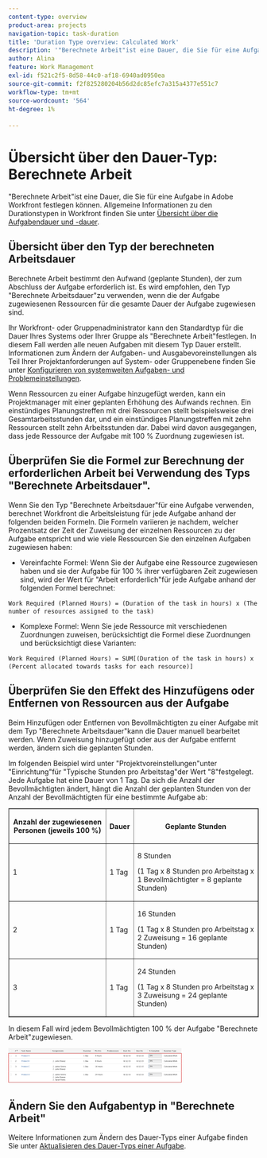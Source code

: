 ```yaml
---
content-type: overview
product-area: projects
navigation-topic: task-duration
title: 'Duration Type overview: Calculated Work'
description: '"Berechnete Arbeit"ist eine Dauer, die Sie für eine Aufgabe in Adobe Workfront festlegen können. Allgemeine Informationen zu den Durationstypen in Workfront finden Sie unter Übersicht über die Aufgabendauer und -dauer.'
author: Alina
feature: Work Management
exl-id: f521c2f5-8d58-44c0-af18-6940ad0950ea
source-git-commit: f2f825280204b56d2dc85efc7a315a4377e551c7
workflow-type: tm+mt
source-wordcount: '564'
ht-degree: 1%

---
```


# Übersicht über den Dauer-Typ: Berechnete Arbeit

&quot;Berechnete Arbeit&quot;ist eine Dauer, die Sie für eine Aufgabe in Adobe Workfront festlegen können. Allgemeine Informationen zu den Durationstypen in Workfront finden Sie unter [Übersicht über die Aufgabendauer und -dauer](../../../manage-work/tasks/taskdurtn/task-duration-and-duration-type.md).

## Übersicht über den Typ der berechneten Arbeitsdauer

Berechnete Arbeit bestimmt den Aufwand (geplante Stunden), der zum Abschluss der Aufgabe erforderlich ist. Es wird empfohlen, den Typ &quot;Berechnete Arbeitsdauer&quot;zu verwenden, wenn die der Aufgabe zugewiesenen Ressourcen für die gesamte Dauer der Aufgabe zugewiesen sind.

Ihr Workfront- oder Gruppenadministrator kann den Standardtyp für die Dauer Ihres Systems oder Ihrer Gruppe als &quot;Berechnete Arbeit&quot;festlegen. In diesem Fall werden alle neuen Aufgaben mit diesem Typ Dauer erstellt. Informationen zum Ändern der Aufgaben- und Ausgabevoreinstellungen als Teil Ihrer Projektanforderungen auf System- oder Gruppenebene finden Sie unter [Konfigurieren von systemweiten Aufgaben- und Problemeinstellungen](../../../administration-and-setup/set-up-workfront/configure-system-defaults/set-task-issue-preferences.md).

Wenn Ressourcen zu einer Aufgabe hinzugefügt werden, kann ein Projektmanager mit einer geplanten Erhöhung des Aufwands rechnen. Ein einstündiges Planungstreffen mit drei Ressourcen stellt beispielsweise drei Gesamtarbeitsstunden dar, und ein einstündiges Planungstreffen mit zehn Ressourcen stellt zehn Arbeitsstunden dar. Dabei wird davon ausgegangen, dass jede Ressource der Aufgabe mit 100 % Zuordnung zugewiesen ist.

## Überprüfen Sie die Formel zur Berechnung der erforderlichen Arbeit bei Verwendung des Typs &quot;Berechnete Arbeitsdauer&quot;.

Wenn Sie den Typ &quot;Berechnete Arbeitsdauer&quot;für eine Aufgabe verwenden, berechnet Workfront die Arbeitsleistung für jede Aufgabe anhand der folgenden beiden Formeln. Die Formeln variieren je nachdem, welcher Prozentsatz der Zeit der Zuweisung der einzelnen Ressourcen zu der Aufgabe entspricht und wie viele Ressourcen Sie den einzelnen Aufgaben zugewiesen haben:

* Vereinfachte Formel: Wenn Sie der Aufgabe eine Ressource zugewiesen haben und sie der Aufgabe für 100 % ihrer verfügbaren Zeit zugewiesen sind, wird der Wert für &quot;Arbeit erforderlich&quot;für jede Aufgabe anhand der folgenden Formel berechnet:

```
Work Required (Planned Hours) = (Duration of the task in hours) x (The number of resources assigned to the task)
```

* Komplexe Formel: Wenn Sie jede Ressource mit verschiedenen Zuordnungen zuweisen, berücksichtigt die Formel diese Zuordnungen und berücksichtigt diese Varianten:

```
Work Required (Planned Hours) = SUM[(Duration of the task in hours) x (Percent allocated towards tasks for each resource)]
```

## Überprüfen Sie den Effekt des Hinzufügens oder Entfernen von Ressourcen aus der Aufgabe

Beim Hinzufügen oder Entfernen von Bevollmächtigten zu einer Aufgabe mit dem Typ &quot;Berechnete Arbeitsdauer&quot;kann die Dauer manuell bearbeitet werden. Wenn Zuweisung hinzugefügt oder aus der Aufgabe entfernt werden, ändern sich die geplanten Stunden.

Im folgenden Beispiel wird unter &quot;Projektvoreinstellungen&quot;unter &quot;Einrichtung&quot;für &quot;Typische Stunden pro Arbeitstag&quot;der Wert &quot;8&quot;festgelegt. Jede Aufgabe hat eine Dauer von 1 Tag. Da sich die Anzahl der Bevollmächtigten ändert, hängt die Anzahl der geplanten Stunden von der Anzahl der Bevollmächtigten für eine bestimmte Aufgabe ab:

<table border="1" cellspacing="15" cellpadding="1"> 
 <col> 
 <col> 
 <col> 
 <thead> 
  <tr> 
   <th> <p><strong>Anzahl der zugewiesenen Personen (jeweils 100 %)</strong> </p> </th> 
   <th> <p><strong>Dauer</strong> </p> </th> 
   <th> <p><strong>Geplante Stunden</strong> </p> </th> 
  </tr> 
 </thead> 
 <tbody> 
  <tr> 
   <td> <p>1</p> </td> 
   <td> <p>1 Tag</p> </td> 
   <td> <p>8 Stunden</p> <p>(1 Tag x 8 Stunden pro Arbeitstag x 1 Bevollmächtigter = 8 geplante Stunden)</p> </td> 
  </tr> 
  <tr> 
   <td> <p>2</p> </td> 
   <td> <p>1 Tag</p> </td> 
   <td> <p>16 Stunden</p> <p>(1 Tag x 8 Stunden pro Arbeitstag x 2 Zuweisung = 16 geplante Stunden)</p> </td> 
  </tr> 
  <tr> 
   <td> <p>3</p> </td> 
   <td> <p>1 Tag</p> </td> 
   <td> <p>24 Stunden</p> <p>(1 Tag x 8 Stunden pro Arbeitstag x 3 Zuweisung = 24 geplante Stunden)</p> </td> 
  </tr> 
 </tbody> 
</table>

In diesem Fall wird jedem Bevollmächtigten 100 % der Aufgabe &quot;Berechnete Arbeit&quot;zugewiesen.

![](assets/calcwork-350x71.png)

## Ändern Sie den Aufgabentyp in &quot;Berechnete Arbeit&quot;

Weitere Informationen zum Ändern des Dauer-Typs einer Aufgabe finden Sie unter [Aktualisieren des Dauer-Typs einer Aufgabe](../../../manage-work/tasks/taskdurtn/update-duration-type-of-task.md).

<!--
<p data-mc-conditions="QuicksilverOrClassic.Draft mode">(NOTE: replaced with new article linked above)</p>
-->

<!--
<ol data-mc-conditions="QuicksilverOrClassic.Draft mode">
<li value="1">Go to a task for which you want to change the Duration Type.</li>
<li value="2"> <p data-mc-conditions="QuicksilverOrClassic.Quicksilver">Click <strong>Task Details</strong> in the left panel, then in the Overview area double click <strong>Duration Type</strong>. </p> </li>
<li value="3">Select <strong>Calculated Work</strong> from the drop-down menu.</li>
<li value="4">Click <strong>Save</strong> <strong>Changes</strong>.</li>
</ol>
-->
